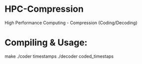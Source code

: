 HPC-Compression
===============

High Performance Computing - Compression (Coding/Decoding)

Compiling & Usage:
==================
  make
	./coder timestamps
	./decoder coded_timestaps

